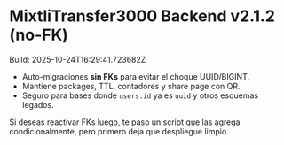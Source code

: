 # MixtliTransfer3000 Backend v2.1.2 (no-FK)
Build: 2025-10-24T16:29:41.723682Z

- Auto-migraciones **sin FKs** para evitar el choque UUID/BIGINT.
- Mantiene packages, TTL, contadores y share page con QR.
- Seguro para bases donde `users.id` ya es `uuid` y otros esquemas legados.

Si deseas reactivar FKs luego, te paso un script que las agrega condicionalmente, pero primero deja que despliegue limpio.
